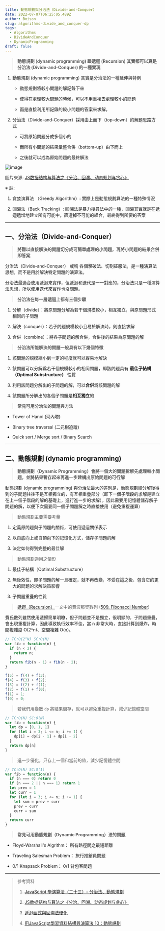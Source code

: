 ```yaml
---
title: 動態規劃與分治法（Divide-and-Conquer）
date: 2022-07-07T06:25:05.489Z
author: Boison
slug: algorithms-divide_and_conquer-dp
tags:
  - Algorithms
  - DivideAndConquer
  - DynamicProgramming
draft: false
---
```

> **動態規劃 (dynamic programming) 跟遞迴 (Recursion) 其實都可以算是分治法 (Divide-and-Conquer) 的一種實現**

1. 動態規劃 (dynamic programming) 其實是分治法的一種延伸與特例

   * 動態規劃將較小問題的解記錄下來

   * 使得在處理較大問題的時候，可以不用重複去處理較小的問題

   * 而是直接利用所記錄的較小問題的答案來求解。

2. 分治法（Divide-and-Conquer）採用由上而下（top-down）的解題思路方式

   * 可將原始問題分成多個小的

   * 而所有小問題的結果彙整合併（bottom-up）由下而上

   * 之後就可以成為原始問題的最終解法

![image](https://p1-jj.byteimg.com/tos-cn-i-t2oaga2asx/gold-user-assets/2020/6/7/1728f224fc3acaae\~tplv-t2oaga2asx-zoom-in-crop-mark:3024:0:0:0.awebp)

圖片來源: [JS数据结构与算法之《分治、回溯、动态规划与贪心》](https://juejin.cn/post/6844904182680387597)

※ 註:

1. 貪婪演算法 （Greedy Algorithm）: 實際上是動態規劃算法的一種特殊情況

2. 回溯法（Back Tracking）: 回溯法是暴力搜尋法中的一種，回溯其實就是在遞迴遞增地建立所有可能中，篩選掉不可能的組合，最終得到所要的答案

---

## 一、分治法（Divide-and-Conquer）

> **將難以直接解決的問題切分成可簡單處理的小問題，再將小問題的結果合併即答案**

分治法（Divide-and-Conquer） 或稱 各個擊破法、切割征服法，是一種演算法思想，而不是用於解決特定問題的演算法。

分治法最適合使用遞迴來實作，但遞迴和迭代是一一對應的，分治法只是一種演算法思想，所以使用迭代來實作也沒問題。

> **分治法在每一層遞迴上都有三個步驟**

1. 分解（divide）：將原問題分解為若干個規模較小，相互獨立，與原問題形式相同的子問題

2. 解決（conquer）：若子問題規模較小且易於解決時，則直接求解

3. 合併（combine）：將各子問題的解合併，合併後的結果為原問題的解

> **分治法所能解決的問題一般具有以下幾個特徵**

1. 該問題的規模縮小到一定的程度就可以容易地解決

2. 該問題可以分解爲若干個規模較小的相同問題，即該問題具有 **最佳子結構（Optimal Substructure）** 性質

3. 利用該問題分解出的子問題的解，可以**合併**爲該問題的解

4. 該問題所分解出的各個子問題是**相互獨立**的

> **常見可用分治法的問題與方法**

* Tower of Hanoi (河內塔)

* Binary tree traversal (二元樹追蹤)

* Quick sort / Merge sort / Binary Search

---

## 二、動態規劃 (dynamic programming)

> **動態規劃（Dynamic Programming）會將一個大的問題拆解先處理較小問題，並將結果暫存起來再進一步建構出原始問題的可行解**

動態規劃 (dynamic programming) 與分治法最大的差別是，動態規劃經分解後得到的子問題往往不是互相獨立的，有互相重疊部分（即下一個子階段的求解是建立在上一個子階段的解的基礎上，進行進一步的求解），因此需要用記憶體儲存解子問題的解，以便下次需要同一個子問題解之時直接使用（避免重複運算）

> 動態規劃主要需要考量

1. 定義原問題與子問題的關係，可使用遞迴關係表示

2. 以自底向上或自頂向下的記憶化方式，儲存子問題的解

3. 決定如何得到完整的最佳解

> 動態規劃適用之情形

1. 最佳子結構（Optimal Substructure）

2. 無後效性，即子問題的解一旦確定，就不再改變，不受在這之後、包含它的更大的問題的求解決策影響

3. 子問題重疊的性質

> [遞迴（Recursion）](https://boison.tw/2022/07/recursion/)一文中的費波那契數列 ([509. Fibonacci Number](https://leetcode.com/problems/fibonacci-number/))

費氏數列雖然使用遞歸簡單明瞭，但子問題並不是獨立，很明顯的，子問題重疊，會出現重複計算，因此導致執行效率不佳，當 n 非常大時，直接計算到爆炸，時間複雜度 O(2^n)、空間複雜 O(n)。

```javascript
// TC:O(2^N) SC:O(N)
var fib = function(n) {
  if (n < 2) {
    return n;
  }
  return fib(n - 1) + fib(n - 2);
}

f(5) = f(4) + f(3);
f(4) = f(3) + f(2);
f(3) = f(2) + f(1);
f(2) = f(1) + f(0);
f(1) = 1;
f(0) = 0;
```

> 若我們用變數 `dp` 將結果儲存，就可以避免重複計算，減少記憶體空間

```javascript
// TC:O(N) SC:O(N)
var fib = function(n) {
  let dp = [0, 1, 1]
  for (let i = 3; i <= n; i += 1) {
    dp[i] = dp[i - 1] + dp[i - 2]
  }
  return dp[n]
}
```

> 進一步優化，只存上一個和當前的值，減少記憶體空間

```javascript
// TC:O(N) SC:O(1)
var fib = function(n) {
  if (n === 0) return 0
  if (n === 2 || n === 1) return 1
  let prev = 1
  let curr = 1
  for (let i = 3; i <= n; i += 1) {
    let sum = prev + curr
    prev = curr
    curr = sum
  }
  return curr
}
```

> **常見可用動態規劃（Dynamic Programming）法的問題**

* Floyd-Warshall's Algrithm： 所有路徑間之最短距離

* Traveling Salesman Problem： 旅行推銷員問題

* 0/1 Knapsack Problem： 0/1 背包客問題

---

> 參考資料
>
> 1. [JavaScript 學演算法（二十三）- 分治法、動態規劃](https://chupai.github.io/posts/2009/divide_and_conquer_dp/)
>
> 2. [JS数据结构与算法之《分治、回溯、动态规划与贪心》](https://juejin.cn/post/6844904182680387597)
>
> 3. [遞迴函式與回溯法優化](https://ithelp.ithome.com.tw/articles/10278340)
>
> 4. [用JavaScript學習資料結構與演算法 10：動態規劃](https://break0344.medium.com/data-structures-and-algorithms-10-dynamicprogramming-4f5991175691)